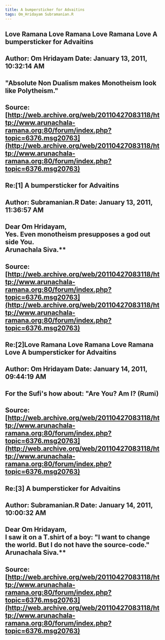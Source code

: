 ```yaml
--- 
title: A bumpersticker for Advaitins   
tags: Om_Hridayam Subramanian.R  
---  
```

## Love Ramana Love Ramana Love Ramana Love A bumpersticker for Advaitins  
Author: Om Hridayam         Date: January 13, 2011, 10:32:14 AM  
---  
"Absolute Non Dualism makes Monotheism look like Polytheism."
 ---  
Source:[http://web.archive.org/web/20110427083118/http://www.arunachala-ramana.org:80/forum/index.php?topic=6376.msg20763](http://web.archive.org/web/20110427083118/http://www.arunachala-ramana.org:80/forum/index.php?topic=6376.msg20763)   
---  

## Re:[1] A bumpersticker for Advaitins  
Author: Subramanian.R       Date: January 13, 2011, 11:36:57 AM  
---  
Dear Om Hridayam,   
Yes. Even monotheism presupposes a god out side You.   
Arunachala Siva.**
 ---  
Source:[http://web.archive.org/web/20110427083118/http://www.arunachala-ramana.org:80/forum/index.php?topic=6376.msg20763](http://web.archive.org/web/20110427083118/http://www.arunachala-ramana.org:80/forum/index.php?topic=6376.msg20763)   
---  

## Re:[2]Love Ramana Love Ramana Love Ramana Love  A bumpersticker for Advaitins  
Author: Om Hridayam         Date: January 14, 2011, 09:44:19 AM  
---  
For the Sufi's how about: "Are You? Am I? (Rumi)
 ---  
Source:[http://web.archive.org/web/20110427083118/http://www.arunachala-ramana.org:80/forum/index.php?topic=6376.msg20763](http://web.archive.org/web/20110427083118/http://www.arunachala-ramana.org:80/forum/index.php?topic=6376.msg20763)   
---  

## Re:[3] A bumpersticker for Advaitins  
Author: Subramanian.R       Date: January 14, 2011, 10:00:32 AM  
---  
Dear Om Hridayam,   
I saw it on a T.shirt of a boy: "I want to change the world. But I do not have the source-code."   
Arunachala Siva.**
 ---  
Source:[http://web.archive.org/web/20110427083118/http://www.arunachala-ramana.org:80/forum/index.php?topic=6376.msg20763](http://web.archive.org/web/20110427083118/http://www.arunachala-ramana.org:80/forum/index.php?topic=6376.msg20763)   
---  

